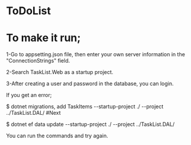 # ToDoList

# To make it run;

1-Go to appsetting.json file, then enter your own server information in the "ConnectionStrings" field.

2-Search TaskList.Web as a startup project.

3-After creating a user and password in the database, you can login.

If you get an error;

$ dotnet migrations, add TaskItems --startup-project ./ --project ../TaskList.DAL/
#Next

$ dotnet ef data update --startup-project ./ --project ../TaskList.DAL/

You can run the commands and try again.
